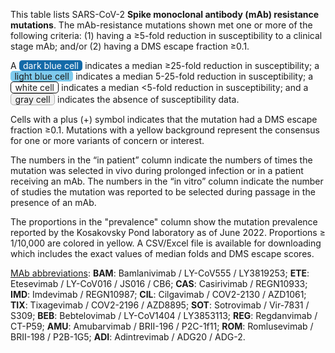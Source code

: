 This table lists SARS-CoV-2 **Spike monoclonal antibody (mAb) resistance
mutations**. The mAb-resistance mutations shown met one or more of the following
criteria: (1) having a ≥5-fold reduction in susceptibility to a clinical stage
mAb; and/or (2) having a DMS escape fraction ≥0.1.

A
<span style="border-radius:.3rem;background-color:#146aa8;color:white;display:inline-block;padding:0 .4rem;">dark blue cell</span>
indicates a median ≥25-fold reduction in susceptibility; a
<span style="border-radius:.3rem;background-color:#7fcbee;display:inline-block;padding:0 .4rem;">light blue cell</span>
indicates a median 5-25-fold reduction in susceptibility; a
<span style="border-radius:.3rem;background-color:white;border:1px solid black;display:inline-block;padding:0 .4rem;">white cell</span>
indicates a median &lt;5-fold reduction in susceptibility; and a
<span style="border-radius:.3rem;background-color:#f0f0f0;border:1px solid #aaa;display:inline-block;padding:0 .4rem;">gray cell</span>
indicates the absence of susceptibility data.

Cells with a plus (+) symbol indicates that the mutation had a DMS escape
fraction ≥0.1. Mutations with a yellow background represent the consensus for
one or more variants of concern or interest.

The numbers in the “in patient” column indicate the numbers of times the
mutation was selected in vivo during prolonged infection or in a patient
receiving an mAb. The numbers in the “in vitro” column indicate the number of
studies the mutation was reported to be selected during passage in the presence
of an mAb.

The proportions in the "prevalence" column show the mutation prevalence reported
by the Kosakovsky Pond laboratory as of June 2022. Proportions ≥ 1/10,000 are
colored in yellow. A CSV/Excel file is available for downloading which includes
the exact values of median folds and DMS escape scores.

<u>MAb abbreviations</u>:
**BAM**: Bamlanivimab / LY-CoV555 / LY3819253;
**ETE**: Etesevimab / LY-CoV016 / JS016 / CB6;
**CAS**: Casirivimab / REGN10933;
**IMD**: Imdevimab / REGN10987;
**CIL**: Cilgavimab / COV2-2130 / AZD1061;
**TIX**: Tixagevimab / COV2-2196 / AZD8895;
**SOT**: Sotrovimab / Vir-7831 / S309;
**BEB**: Bebtelovimab / LY-CoV1404 / LY3853113;
**REG**: Regdanvimab / CT-P59;
**AMU**: Amubarvimab / BRII-196 / P2C-1f11;
**ROM**: Romlusevimab / BRII-198 / P2B-1G5;
**ADI**: Adintrevimab / ADG20 / ADG-2.
